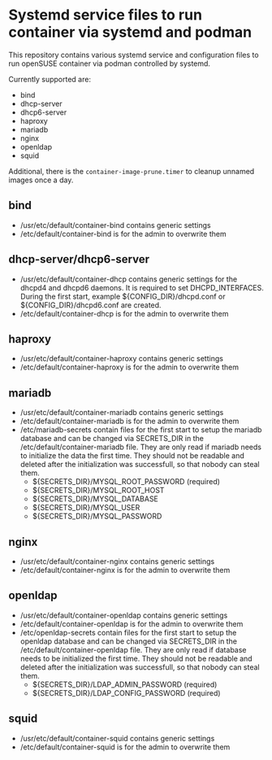 # Systemd service files to run container via systemd and podman

This repository contains various systemd service and configuration files
to run openSUSE container via podman controlled by systemd.

Currently supported are:
  * bind
  * dhcp-server
  * dhcp6-server
  * haproxy
  * mariadb
  * nginx
  * openldap
  * squid

Additional, there is the `container-image-prune.timer` to cleanup
unnamed images once a day. 

## bind

  * /usr/etc/default/container-bind contains generic settings
  * /etc/default/container-bind is for the admin to overwrite them

## dhcp-server/dhcp6-server

  * /usr/etc/default/container-dhcp contains generic settings for the dhcpd4 and dhcpd6 daemons. It is required to set DHCPD_INTERFACES. During the first start, example ${CONFIG_DIR}/dhcpd.conf or ${CONFIG_DIR}/dhcpd6.conf are created.
  * /etc/default/container-dhcp is for the admin to overwrite them

## haproxy

  * /usr/etc/default/container-haproxy contains generic settings
  * /etc/default/container-haproxy is for the admin to overwrite them

## mariadb

  * /usr/etc/default/container-mariadb contains generic settings
  * /etc/default/container-mariadb is for the admin to overwrite them
  * /etc/mariadb-secrets contain files for the first start to setup the mariadb database and can be changed via SECRETS_DIR in the /etc/default/container-mariadb file. They are only read if mariadb needs to initialize the data the first time. They should not be readable and deleted after the initialization was successfull, so that nobody can steal them.
    * ${SECRETS_DIR}/MYSQL_ROOT_PASSWORD (required)
    * ${SECRETS_DIR}/MYSQL_ROOT_HOST
    * ${SECRETS_DIR}/MYSQL_DATABASE
    * ${SECRETS_DIR}/MYSQL_USER
    * ${SECRETS_DIR}/MYSQL_PASSWORD

## nginx

  * /usr/etc/default/container-nginx contains generic settings
  * /etc/default/container-nginx is for the admin to overwrite them

## openldap

  * /usr/etc/default/container-openldap contains generic settings
  * /etc/default/container-openldap is for the admin to overwrite them
  * /etc/openldap-secrets contain files for the first start to setup the openldap database and can be changed via SECRETS_DIR in the /etc/default/container-openldap file. They are only read if database needs to be initialized the first time. They should not be readable and deleted after the initialization was successfull, so that nobody can steal them.
    * ${SECRETS_DIR}/LDAP_ADMIN_PASSWORD (required)
    * ${SECRETS_DIR}/LDAP_CONFIG_PASSWORD (required)

## squid

  * /usr/etc/default/container-squid contains generic settings
  * /etc/default/container-squid is for the admin to overwrite them


